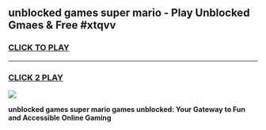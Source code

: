 
## unblocked games super mario - Play Unblocked Gmaes & Free #xtqvv
<h3>
<a href="https://news.freeplayer.one?title=unblocked_games_super_mario&ref=24F">CLICK TO PLAY</a></h3>
<hr>

<h3>
<a href="https://news.freeplayer.one?title=unblocked_games_super_mario&ref=24F">CLICK 2 PLAY</a>
  
</h3>

<a href="https://news.freeplayer.one?title=unblocked_games_super_mario&ref=24F/"><img src="https://clearcache.store/games.png"></a>


**unblocked games super mario games unblocked: Your Gateway to Fun and Accessible Online Gaming**
